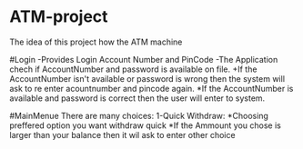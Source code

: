 # ATM-project
The idea of this project how the ATM machine

#Login
-Provides Login Account Number and PinCode 
-The Application chech if AccountNumber and password  is available on file.
+If the AccountNumber isn't available or password is wrong then the system will ask to re enter acountnumber and pincode again.
*If the AccountNumber is available and password is correct then the user will enter to system. 

#MainMenue
There are many choices:
1-Quick Withdraw:
*Choosing preffered option you want withdraw quick
*If the Ammount you chose is larger than your balance then it wil ask to enter other choice
